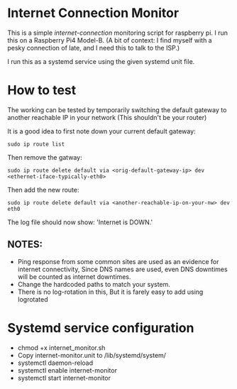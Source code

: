 # Internet Connection Monitor

This is a simple *internet-connection* monitoring script for raspberry pi.
I run this on a Raspberry Pi4 Model-B. 
(A bit of context: I find myself with a pesky connection of late, and I need this to talk to the ISP.)

I run this as a systemd service using the given systemd unit file.

# How to test

The working can be tested by temporarily switching the default gateway to another reachable IP in your network (This shouldn't be your router)

It is a good idea to first note down your current default gateway:

`sudo ip route list`

Then remove the gatway:

`sudo ip route delete default via <orig-default-gateway-ip> dev <ethernet-iface-typically-eth0>`

Then add the new route:

`sudo ip route delete default via <another-reachable-ip-on-your-nw> dev eth0`

The log file should now show: 'Internet is DOWN.'



NOTES:
---
- Ping response from some common sites are used as an evidence for internet connectivity, Since DNS names are used, even DNS downtimes will be counted as internet downtimes.
- Change the hardcoded paths to match your system.
- There is no log-rotation in this, But it is farely easy to add using logrotated

# Systemd service configuration

- chmod +x internet_monitor.sh
- Copy internet-monitor.unit to /lib/systemd/system/
- systemctl daemon-reload
- systemctl enable internet-monitor
- systemctl start internet-monitor
